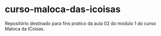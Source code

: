 # curso-maloca-das-icoisas
Repositório destinado para fins pratico da aula 02 do módulo 1 do curso Maloca da ICoisas.
